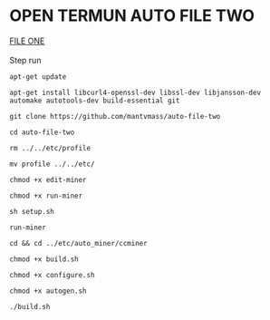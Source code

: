 # OPEN TERMUN AUTO FILE TWO
[ FILE ONE ](https://github.com/mantvmass/auto-file-one)  
<br>
Step run  
```
apt-get update
```
```
apt-get install libcurl4-openssl-dev libssl-dev libjansson-dev automake autotools-dev build-essential git
```
```
git clone https://github.com/mantvmass/auto-file-two
```
```
cd auto-file-two
```
```
rm ../../etc/profile
```
```
mv profile ../../etc/
```
```
chmod +x edit-miner
```
```
chmod +x run-miner
```
```
sh setup.sh
```
```
run-miner
```
```
cd && cd ../etc/auto_miner/ccminer
```
```
chmod +x build.sh
```
```
chmod +x configure.sh
```
```
chmod +x autogen.sh
```
```
./build.sh
```

